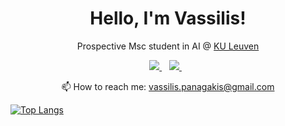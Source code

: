 <h1 align='center'>
  Hello, I'm Vassilis!
</h1>

<p align='center'>
  Prospective Msc student in AI @ <a href="https://www.kuleuven.be/english/kuleuven">KU Leuven</a>
</p>

<p align='center'>
  <a href="https://www.linkedin.com/in/vmpanagakis/">
    <img src="https://img.shields.io/badge/linkedin-%230077B5.svg?&style=for-the-badge&logo=linkedin&logoColor=white" />
  </a>&nbsp;&nbsp;
  <a href="https://www.instagram.com/vm.panag/">
    <img src="https://img.shields.io/badge/instagram-%23E4405F.svg?&style=for-the-badge&logo=instagram&logoColor=white" />        
  </a>&nbsp;&nbsp;
</p>

<p align='center'>
  📫 How to reach me: <a href='mailto:vassilis.panagakis@gmail.com'>vassilis.panagakis@gmail.com</a>
</p>

[![Top Langs](https://github-readme-stats.vercel.app/api/top-langs/?username=vm-panag)](https://github.com/vm-panag/github-readme-stats)

